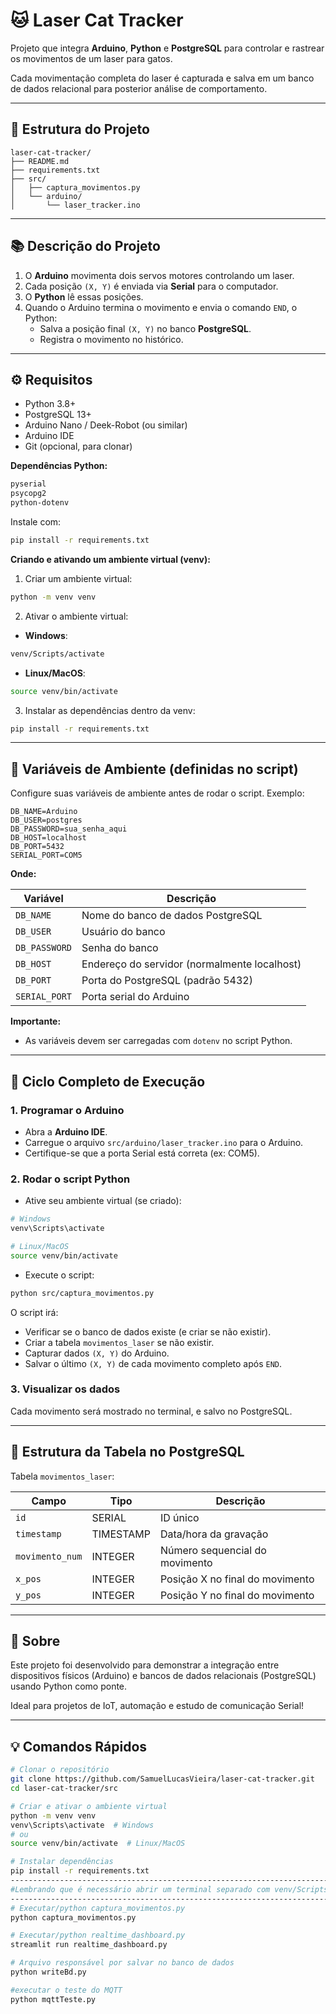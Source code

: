 # 🐱 Laser Cat Tracker

Projeto que integra **Arduino**, **Python** e **PostgreSQL** para controlar e rastrear os movimentos de um laser para gatos.

Cada movimentação completa do laser é capturada e salva em um banco de dados relacional para posterior análise de comportamento.

---

## 📆 Estrutura do Projeto

```
laser-cat-tracker/
├── README.md
├── requirements.txt
├── src/
│   ├── captura_movimentos.py
│   └── arduino/
│       └── laser_tracker.ino
```

---

## 📚 Descrição do Projeto

1. O **Arduino** movimenta dois servos motores controlando um laser.
2. Cada posição `(X, Y)` é enviada via **Serial** para o computador.
3. O **Python** lê essas posições.
4. Quando o Arduino termina o movimento e envia o comando `END`, o Python:
   - Salva a posição final `(X, Y)` no banco **PostgreSQL**.
   - Registra o movimento no histórico.

---

## ⚙️ Requisitos

- Python 3.8+
- PostgreSQL 13+
- Arduino Nano / Deek-Robot (ou similar)
- Arduino IDE
- Git (opcional, para clonar)

**Dependências Python:**

```txt
pyserial
psycopg2
python-dotenv
```

Instale com:

```bash
pip install -r requirements.txt
```

**Criando e ativando um ambiente virtual (venv):**

1. Criar um ambiente virtual:

```bash
python -m venv venv
```

2. Ativar o ambiente virtual:
- **Windows**:

```bash
venv/Scripts/activate
```

- **Linux/MacOS**:

```bash
source venv/bin/activate
```

3. Instalar as dependências dentro da venv:

```bash
pip install -r requirements.txt
```

---

## 🔢 Variáveis de Ambiente (definidas no script)

Configure suas variáveis de ambiente antes de rodar o script. Exemplo:

```dotenv
DB_NAME=Arduino
DB_USER=postgres
DB_PASSWORD=sua_senha_aqui
DB_HOST=localhost
DB_PORT=5432
SERIAL_PORT=COM5
```

**Onde:**

| Variável | Descrição |
|----------|------------|
| `DB_NAME` | Nome do banco de dados PostgreSQL |
| `DB_USER` | Usuário do banco |
| `DB_PASSWORD` | Senha do banco |
| `DB_HOST` | Endereço do servidor (normalmente localhost) |
| `DB_PORT` | Porta do PostgreSQL (padrão 5432) |
| `SERIAL_PORT` | Porta serial do Arduino |

**Importante:**
- As variáveis devem ser carregadas com `dotenv` no script Python.

---

## 📅 Ciclo Completo de Execução

### 1. Programar o Arduino

- Abra a **Arduino IDE**.
- Carregue o arquivo `src/arduino/laser_tracker.ino` para o Arduino.
- Certifique-se que a porta Serial está correta (ex: COM5).

### 2. Rodar o script Python

- Ative seu ambiente virtual (se criado):

```bash
# Windows
venv\Scripts\activate

# Linux/MacOS
source venv/bin/activate
```

- Execute o script:

```bash
python src/captura_movimentos.py
```

O script irá:

- Verificar se o banco de dados existe (e criar se não existir).
- Criar a tabela `movimentos_laser` se não existir.
- Capturar dados `(X, Y)` do Arduino.
- Salvar o último `(X, Y)` de cada movimento completo após `END`.

### 3. Visualizar os dados

Cada movimento será mostrado no terminal, e salvo no PostgreSQL.


---

## 💾 Estrutura da Tabela no PostgreSQL

Tabela `movimentos_laser`:

| Campo         | Tipo         | Descrição |
|---------------|--------------|-----------|
| `id`          | SERIAL        | ID único |
| `timestamp`   | TIMESTAMP     | Data/hora da gravação |
| `movimento_num` | INTEGER     | Número sequencial do movimento |
| `x_pos`       | INTEGER       | Posição X no final do movimento |
| `y_pos`       | INTEGER       | Posição Y no final do movimento |

---

## 👥 Sobre

Este projeto foi desenvolvido para demonstrar a integração entre dispositivos físicos (Arduino) e bancos de dados relacionais (PostgreSQL) usando Python como ponte.

Ideal para projetos de IoT, automação e estudo de comunicação Serial!


---

## 💡 Comandos Rápidos

```bash
# Clonar o repositório
git clone https://github.com/SamuelLucasVieira/laser-cat-tracker.git
cd laser-cat-tracker/src

# Criar e ativar o ambiente virtual
python -m venv venv
venv\Scripts\activate  # Windows
# ou
source venv/bin/activate  # Linux/MacOS

# Instalar dependências
pip install -r requirements.txt
----------------------------------------------------------------------------------------------------------
#Lembrando que é necessário abrir um terminal separado com venv/Scripts/activate ativado para cada arquivo
----------------------------------------------------------------------------------------------------------
# Executar/python captura_movimentos.py
python captura_movimentos.py

# Executar/python realtime_dashboard.py
streamlit run realtime_dashboard.py

# Arquivo responsável por salvar no banco de dados
python writeBd.py

#executar o teste do MQTT
python mqttTeste.py
```
